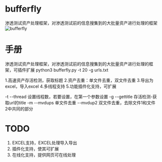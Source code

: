 # bufferfly
渗透测试资产处理框架，对渗透测试前的信息搜集到的大批量资产进行处理的框架
![bufferfly](https://github.com/dropwiki/bufferfly/blob/master/bufferfly.png)
# 手册
渗透测试资产处理框架，对渗透测试前的信息搜集到的大批量资产进行处理的框架，可插件扩展 
python3 bufferfly.py -t 20 -g urls.txt 

1.高速资产存活检测，获取标题
2.资产去重：单文件去重，双文件去重
3.导出为excel，导入excel
4.多线程支持
5.功能插件化支持，可扩展

-t   --thread   设置线程数，若要设置，在第一个参数设置
-g   --gettitle 存活检测-获取url的title
-m   --mvdups   单文件去重
     --mvdup2  双文件去重，去除文件1和文件2中共同的部分
  
# TODO
1. EXCEL支持，EXCEL处理导入导出
2. 插件化支持，使其可扩展
3. 在线化支持，提供网页可在线处理
